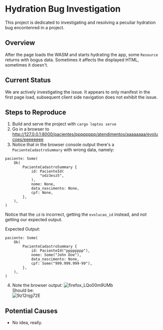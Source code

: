 # Hydration Bug Investigation

This project is dedicated to investigating and resolving a peculiar hydration bug encontenred in a project.

## Overview

After the page loads the WASM and starts hydrating the app, some `Resource` returns with bogus data.
Sometimes it affects the displayed HTML, sometimes it doesn't.

## Current Status

We are actively investigating the issue. It appears to only manifest in the first page load, subsequent client side navigation does not exhibit the issue.

## Steps to Reproduce

1. Build and serve the project with `cargo leptos serve`
2. Go in a browser to http://127.0.0.1:8000/pacientes/pppppppp/atendimentos/aaaaaaaa/evolucoes/eeeeeeee
3. Notice that in the browser console output there's a `PacienteCadastroSummary` with wrong data, namely:

```
paciente: Some(
    Ok(
        PacienteCadastroSummary {
            id: PacienteId(
                "odz3esz5",
            ),
            nome: None,
            data_nascimento: None,
            cpf: None,
        },
    ),
)
```

Notice that the `id` is incorrect, getting the `evolucao_id` instead, and not getting our expected output.

Expected Output:

```
paciente: Some(
    Ok(
        PacienteCadastroSummary {
            id: PacienteId("pppppppp"),
            nome: Some("John Doe"),
            data_nascimento: None,
            cpf: Some("999.999.999-99"),
        },
    ),
)
```
4. Note the browser output:
  ![firefox_LQo00m9UMb](https://github.com/user-attachments/assets/bcb734ad-96a3-43a6-902a-ba1132ac8602) <br />
  Should be: <br />
  ![9z12njg72E](https://github.com/user-attachments/assets/8d636ba3-f5b7-4d82-8a01-e399f09b2c78)

## Potential Causes

- No idea, really.
